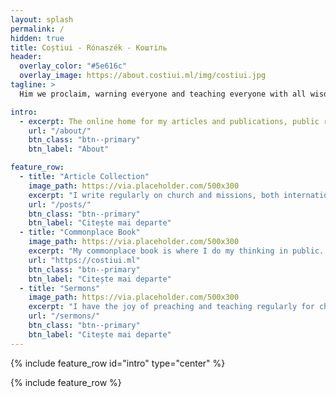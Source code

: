 ```yaml
---
layout: splash
permalink: /
hidden: true
title: Coștiui - Rónaszék - Коштіль
header:
  overlay_color: "#5e616c"
  overlay_image: https://about.costiui.ml/img/costiui.jpg
tagline: >
  Him we proclaim, warning everyone and teaching everyone with all wisdom, that we may present everyone mature in Christ.<br/> ~ Colossians 1:28

intro: 
  - excerpt: The online home for my articles and publications, public research notes, and the projects about which I am most excited.
    url: "/about/"
    btn_class: "btn--primary"
    btn_label: "About"

feature_row:
  - title: "Article Collection"
    image_path: https://via.placeholder.com/500x300
    excerpt: "I write regularly on church and missions, both international and North American. You can find all of my articles here by year."
    url: "/posts/"
    btn_class: "btn--primary"
    btn_label: "Citește mai departe"
  - title: "Commonplace Book"
    image_path: https://via.placeholder.com/500x300
    excerpt: "My commonplace book is where I do my thinking in public. You can explore my public notes on any number of topics."
    url: "https://costiui.ml"
    btn_class: "btn--primary"
    btn_label: "Citește mai departe"
  - title: "Sermons"
    image_path: https://via.placeholder.com/500x300
    excerpt: "I have the joy of preaching and teaching regularly for churches and events. View a collection of my recent sermons and videos."
    url: "/sermons/"
    btn_class: "btn--primary"
    btn_label: "Citește mai departe"      
---
```


{% include feature_row id="intro" type="center" %}

{% include feature_row %}
